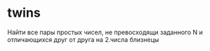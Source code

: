 # twins
Найти все пары простых чисел, не превосходящи заданного N и отличающихся друг от друга на 2.числа близнецы
